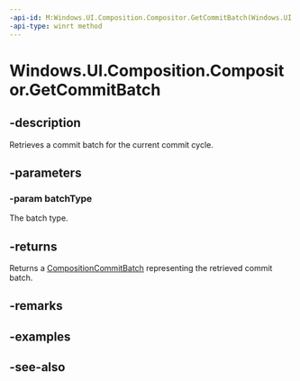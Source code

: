```yaml
---
-api-id: M:Windows.UI.Composition.Compositor.GetCommitBatch(Windows.UI.Composition.CompositionBatchTypes)
-api-type: winrt method
---
```


<!-- Method syntax
public Windows.UI.Composition.CompositionCommitBatch GetCommitBatch(Windows.UI.Composition.CompositionBatchTypes batchType)
-->

# Windows.UI.Composition.Compositor.GetCommitBatch

## -description
Retrieves a commit batch for the current commit cycle.



## -parameters
### -param batchType
The batch type.

## -returns
Returns a [CompositionCommitBatch](compositioncommitbatch.md) representing the retrieved commit batch.

## -remarks

## -examples

## -see-also
